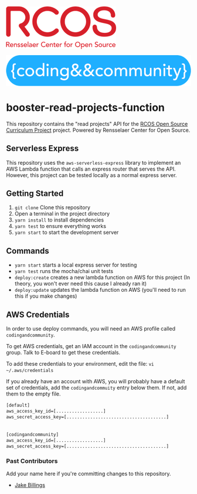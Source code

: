 ![rcos logo](imgs/rcos-logo-300.png)

![coding and community logo](imgs/cc-logo-700.png)

# booster-read-projects-function

This repository contains the "read projects" API for the [RCOS Open Source Curriculum Project](https://github.com/codingandcommunity/rcos-open-source-curriculum-project) project. Powered by Rensselaer Center for Open Source.

## Serverless Express

This repository uses the `aws-serverless-express` library to implement an AWS Lambda function that calls an express router that serves the API. However, this project can be tested locally as a normal express server.

## Getting Started

1. `git clone` Clone this repository
1. Open a terminal in the project directory
1. `yarn install` to install dependencies
1. `yarn test` to ensure everything works
1. `yarn start` to start the development server

## Commands

- `yarn start` starts a local express server for testing
- `yarn test` runs the mocha/chai unit tests
- `deploy:create` creates a new lambda function on AWS for this project (In theory, you won't ever need this cause I already ran it)
- `deploy:update` updates the lambda function on AWS (you'll need to run this if you make changes)

## AWS Credentials

In order to use deploy commands, you will need an AWS profile called `codingandcommunity`.

To get AWS credentials, get an IAM account in the `codingandcommunity` group. Talk to E-board to get these credentials.

To add these credentials to your environment, edit the file: `vi ~/.aws/credentials`

If you already have an account with AWS, you will probably have a default set of credentials, add the `codingandcommuity` entry below them. If not, add them to the empty file.

```
[default]
aws_access_key_id=[..................]
aws_secret_access_key=[......................................]


[codingandcommunity]
aws_access_key_id=[..................]
aws_secret_access_key=[......................................]
```

### Past Contributors ###

Add your name here if you're committing changes to this repository.

- [Jake Billings](https://jakebillings.com)